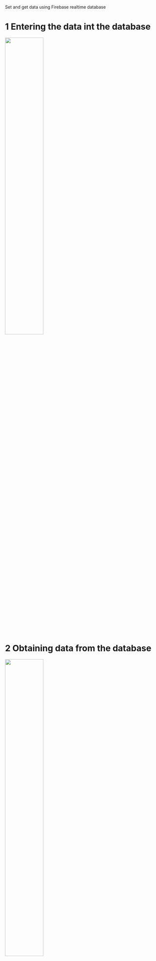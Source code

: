 Set and get data using Firebase realtime database

# 1 Entering the data int the database #
<img width="50%" hight = "50%" src="https://user-images.githubusercontent.com/67515374/214640378-95b2245d-a5b1-4faa-ad3f-8f4d56b01b1f.jpg">

# 2 Obtaining data from the database #
<img width="50%" hight = "50%" src="https://user-images.githubusercontent.com/67515374/214645233-79d56bb9-7c49-4a76-97ee-44b28a226177.jpg">
